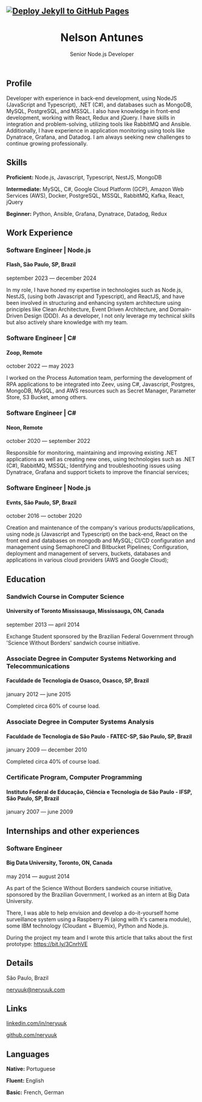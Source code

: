 [![Deploy Jekyll to GitHub Pages](https://github.com/neryuuk/neryuuk.github.io/actions/workflows/build-deploy.yml/badge.svg)](https://github.com/neryuuk/neryuuk.github.io/actions/workflows/build-deploy.yml)
---

<header>
  <div>
    <h1>Nelson Antunes</h1>
    <p>Senior Node.js Developer</p>
  </div>
</header>
<section>
  <h2>Profile</h2>
  <p>Developer with experience in back-end development, using NodeJS (JavaScript and Typescript), .NET (C#), and databases such as MongoDB, MySQL, PostgreSQL, and MSSQL. I also have knowledge in front-end development, working with React, Redux and jQuery. I have skills in integration and problem-solving, utilizing tools like RabbitMQ and Ansible. Additionally, I have experience in application monitoring using tools like Dynatrace, Grafana, and Datadog. I am always seeking new challenges to continue growing professionally.</p>
</section>
<section>
  <h2>Skills</h2>
  <p><strong>Proficient:</strong> Node.js, Javascript, Typescript, NestJS, MongoDB</p>
  <p><strong>Intermediate:</strong> MySQL, C#, Google Cloud Platform (GCP), Amazon Web Services (AWS), Docker, PostgreSQL, MSSQL, RabbitMQ, Kafka, React, jQuery</p>
  <p><strong>Beginner:</strong> Python, Ansible, Grafana, Dynatrace, Datadog, Redux</p>
</section>
<section>
  <h2>Work Experience</h2>
  <h3>Software Engineer | Node.js</h3>
  <h4>Flash, São Paulo, SP, Brazil</h4>
  <p>september 2023 — december 2024</p>
  <p>In my role, I have honed my expertise in technologies such as Node.js, NestJS, (using both Javascript and Typescript), and ReactJS, and have been involved in structuring and enhancing system architecture using principles like Clean Architecture, Event Driven Architecture, and Domain-Driven Design (DDD). As a developer, I not only leverage my technical skills but also actively share knowledge with my team.</p>
  <h3>Software Engineer | C#</h3>
  <h4>Zoop, Remote</h4>
  <p>october 2022 — may 2023</p>
  <p>I worked on the Process Automation team, performing the development of RPA applications to be integrated into Zeev, using C#, Javascript, Postgres, MongoDB, MySQL, and AWS resources such as Secret Manager, Parameter Store, S3 Bucket, among others.</p>
  <h3>Software Engineer | C#</h3>
  <h4>Neon, Remote</h4>
  <p>october 2020 — september 2022</p>
  <p>Responsible for monitoring, maintaining and improving existing .NET applications as well as creating new ones, using technologies such as .NET (C#), RabbitMQ, MSSQL; Identifying and troubleshooting issues using Dynatrace, Grafana and support tickets to improve the financial services;</p>
  <h3>Software Engineer | Node.js</h3>
  <h4>Evnts, São Paulo, SP, Brazil</h4>
  <p>october 2016 — october 2020</p>
  <p>Creation and maintenance of the company's various products/applications, using node.js (Javascript and Typescript) on the back-end, React on the front end and databases on mongodb and MySQL; CI/CD configuration and management using SemaphoreCI and Bitbucket Pipelines; Configuration, deployment and management of servers, buckets, databases and applications in various cloud providers (AWS and Google Cloud);</p>
</section>
<section>
  <h2>Education</h2>
  <h3>Sandwich Course in Computer Science</h3>
  <h4>University of Toronto Mississauga, Mississauga, ON, Canada</h4>
  <p>september 2013 — april 2014</p>
  <p>Exchange Student sponsored by the Brazilian Federal Government through 'Science Without Borders' sandwich course initiative.</p>
  <h3>Associate Degree in Computer Systems Networking and Telecommunications</h3>
  <h4>Faculdade de Tecnologia de Osasco, Osasco, SP, Brazil</h4>
  <p>january 2012 — june 2015</p>
  <p>Completed circa 60% of course load.</p>
  <h3>Associate Degree in Computer Systems Analysis</h3>
  <h4>Faculdade de Tecnologia de São Paulo - FATEC-SP, São Paulo, SP, Brazil</h4>
  <p>january 2009 — december 2010</p>
  <p>Completed circa 40% of course load.</p>
  <h3>Certificate Program, Computer Programming</h3>
  <h4>Instituto Federal de Educação, Ciência e Tecnologia de São Paulo - IFSP, São Paulo, SP, Brazil</h4>
  <p>january 2007 — june 2009</p>
</section>
<section>
  <h2>Internships and other experiences</h2>
  <h3>Software Engineer</h3>
  <h4>Big Data University, Toronto, ON, Canada</h4>
  <p>may 2014 — august 2014</p>
  <p>As part of the Science Without Borders sandwich course initiative, sponsored by the Brazilian Government, I worked as an intern at Big Data University.</p>
  <p>There, I was able to help envision and develop a do-it-yourself home surveillance system using a Raspberry Pi (along with it's camera module), some IBM technology (Cloudant + Bluemix), Python and Node.js.</p>
  <p>During the project my team and I wrote this article that talks about the first prototype: <a href='https://bit.ly/3CnrhVE' target='_blank'>https://bit.ly/3CnrhVE</a></p>
</section>
<section>
  <h2>Details</h2>
  <p><span>São Paulo, Brazil</span></p>
  <p><a href="mailto:neryuuk@neryuuk.com" target="_blank">neryuuk@neryuuk.com</a></p>
</section>
<section>
  <h2>Links</h2>
  <p><a href="https://www.linkedin.com/in/neryuuk" target="_blank">linkedin.com/in/neryuuk</a></p>
  <p><a href="https://github.com/neryuuk" target="_blank">github.com/neryuuk</a></p>
</section>
<section>
  <h2>Languages</h2>
  <p><strong>Native:</strong> Portuguese</p>
  <p><strong>Fluent:</strong> English</p><p>
  <strong>Basic:</strong> French, German</p>
</section>
